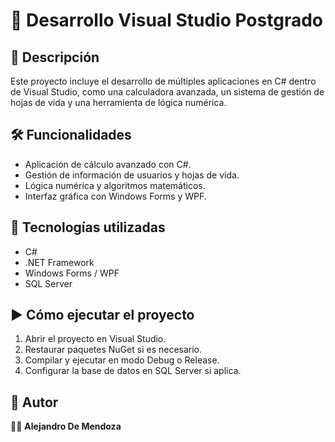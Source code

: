 # 📌 Desarrollo Visual Studio Postgrado  

## 📖 Descripción  
Este proyecto incluye el desarrollo de múltiples aplicaciones en C# dentro de Visual Studio, como una calculadora avanzada, un sistema de gestión de hojas de vida y una herramienta de lógica numérica.

## 🛠️ Funcionalidades  
- Aplicación de cálculo avanzado con C#.  
- Gestión de información de usuarios y hojas de vida.  
- Lógica numérica y algoritmos matemáticos.  
- Interfaz gráfica con Windows Forms y WPF.  

## 🚀 Tecnologías utilizadas  
- C#  
- .NET Framework  
- Windows Forms / WPF  
- SQL Server  

## ▶️ Cómo ejecutar el proyecto  
1. Abrir el proyecto en Visual Studio.  
2. Restaurar paquetes NuGet si es necesario.  
3. Compilar y ejecutar en modo Debug o Release.  
4. Configurar la base de datos en SQL Server si aplica.  

## 📌 Autor  
👨‍💻 **Alejandro De Mendoza**
